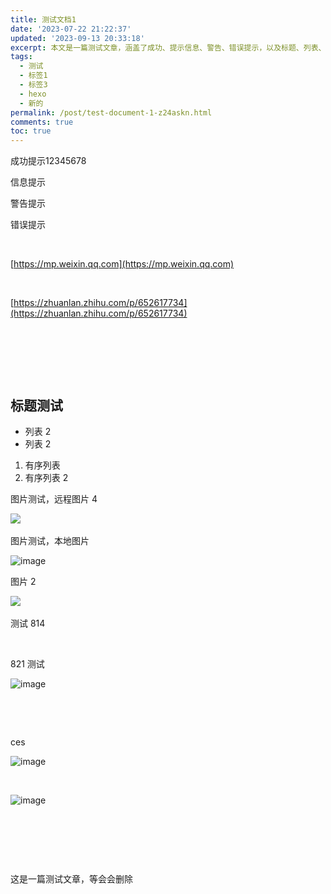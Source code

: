 ```yaml
---
title: 测试文档1
date: '2023-07-22 21:22:37'
updated: '2023-09-13 20:33:18'
excerpt: 本文是一篇测试文章，涵盖了成功、提示信息、警告、错误提示，以及标题、列表、图片等内容。文章为了进行格式测试，包括了各种排版元素的展示，但内容并无实际意义。
tags:
  - 测试
  - 标签1
  - 标签3
  - hexo
  - 新的
permalink: /post/test-document-1-z24askn.html
comments: true
toc: true
---
```



成功提示12345678

信息提示

警告提示

错误提示

‍

[https://mp.weixin.qq.com](https://mp.weixin.qq.com)

‍

[https://zhuanlan.zhihu.com/p/652617734](https://zhuanlan.zhihu.com/p/652617734)

‍

‍

‍

## 标题测试

* 列表 2
* 列表 2

1. 有序列表
2. 有序列表 2

图片测试，远程图片 4

​![](https://img1.terwer.space/api/public/202308102052670.png)​

图片测试，本地图片

​![image](https://img1.terwer.space/api/public/202308291133879.png)​

图片 2

​![](https://img1.terwer.space/api/public/202308111153888.png)​

测试 814

‍

821 测试

​![image](https://img1.terwer.space/api/public/202308281916828.png)​

‍

‍

ces

​![image](https://img1.terwer.space/api/public/202308291132115.png)​

‍

​![image](https://img1.terwer.space/api/public/202309040906917.png)​

‍

‍

‍

这是一篇测试文章，等会会删除

‍
